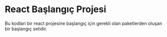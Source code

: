 # React Başlangıç Projesi

Bu kodlari bir react projesine başlangıç için gerekli olan paketlerden oluşan bir başlangıç setidir.
